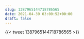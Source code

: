 ```yaml
---
slug: 1387965144718786565
date: 2021-04-30 03:00:52+00:00
draft: false
---
```


{{< tweet 1387965144718786565 >}}
